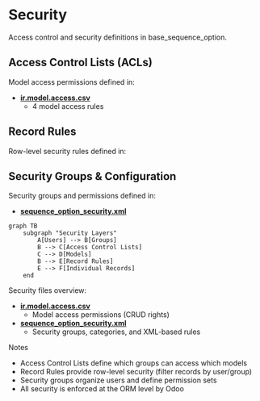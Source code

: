 # Security

Access control and security definitions in base_sequence_option.

## Access Control Lists (ACLs)

Model access permissions defined in:
- **[ir.model.access.csv](../base_sequence_option/security/ir.model.access.csv)**
  - 4 model access rules

## Record Rules

Row-level security rules defined in:

## Security Groups & Configuration

Security groups and permissions defined in:
- **[sequence_option_security.xml](../base_sequence_option/security/sequence_option_security.xml)**

```mermaid
graph TB
    subgraph "Security Layers"
        A[Users] --> B[Groups]
        B --> C[Access Control Lists]
        C --> D[Models]
        B --> E[Record Rules]
        E --> F[Individual Records]
    end
```

Security files overview:
- **[ir.model.access.csv](../base_sequence_option/security/ir.model.access.csv)**
  - Model access permissions (CRUD rights)
- **[sequence_option_security.xml](../base_sequence_option/security/sequence_option_security.xml)**
  - Security groups, categories, and XML-based rules

Notes
- Access Control Lists define which groups can access which models
- Record Rules provide row-level security (filter records by user/group)
- Security groups organize users and define permission sets
- All security is enforced at the ORM level by Odoo
